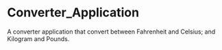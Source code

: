 # Converter_Application

A converter application that convert between Fahrenheit and Celsius; and Kilogram and Pounds. 
